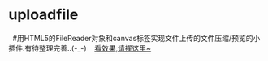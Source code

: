 # uploadfile
   #用HTML5的FileReader对象和canvas标签实现文件上传的文件压缩/预览的小插件.有待整理完善..(-_-)
  
  <a href="http://htmlpreview.github.io/?https://github.com/zhangjt/uploadfile/blob/master/index.html">看效果,请擢这里~</a>
